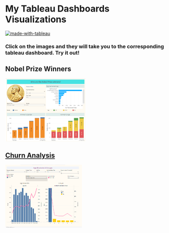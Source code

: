 # My Tableau Dashboards Visualizations
[![made-with-tableau](https://img.shields.io/badge/Made%20with-Tableau-lightblue.svg)](https://www.tableau.com/)


### Click on the images and they will take you to the corresponding tableau dashboard. Try it out! ###

## Nobel Prize Winners
<a href="https://public.tableau.com/app/profile/kate1758/viz/Nobel_prizes/WhoareNobelPrizewinners"><img src='images/Nobel-prize-winners.png' height = 200>

  ## Churn Analysis
<a href="https://public.tableau.com/app/profile/kate1758/viz/ChurnAnalysis_16573217917860/ChurnAnalysis"><img src='images/Churn-analysis.png' height = 200>

 
